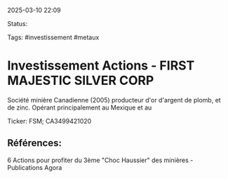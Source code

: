 
2025-03-10 22:09

Status:

Tags: #investissement  #metaux 


# Investissement Actions - FIRST MAJESTIC SILVER CORP

Société minière Canadienne (2005) producteur d'or d'argent de plomb, et de zinc.
Opérant principalement au Mexique et au 

Ticker: FSM; CA3499421020


## Références:

6 Actions pour profiter du 3ème "Choc Haussier" des minières - Publications Agora